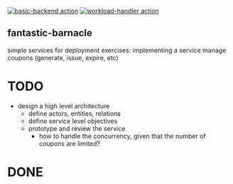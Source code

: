 [![basic-backend action](https://github.com/Innfi/fantastic-barnacle/actions/workflows/action.basic-backend.yaml/badge.svg)](https://github.com/Innfi/fantastic-barnacle/actions/workflows/action.basic-backend.yaml)
[![workload-handler action](https://github.com/Innfi/fantastic-barnacle/actions/workflows/action.workload-handler.yaml/badge.svg)](https://github.com/Innfi/fantastic-barnacle/actions/workflows/action.workload-handler.yaml)

## fantastic-barnacle

simple services for deployment exercises: implementing a service manage coupons
 (generate, issue, expire, etc)

# TODO
- design a high level architecture
  - define actors, entities, relations
  - define service level objectives
  - prototype and review the service
    - how to handle the concurrency, given that the number of coupons are limited?

# DONE
